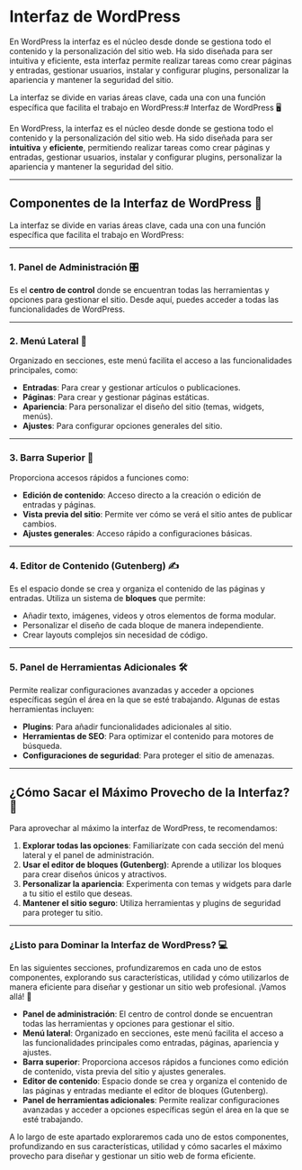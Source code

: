 # Interfaz de WordPress


En WordPress la interfaz es el núcleo desde donde se gestiona todo el contenido y la personalización del sitio web. Ha sido diseñada para ser intuitiva y eficiente, esta interfaz permite realizar tareas como crear páginas y entradas, gestionar usuarios, instalar y configurar plugins, personalizar la apariencia y mantener la seguridad del sitio.


La interfaz se divide en varias áreas clave, cada una con una función específica que facilita el trabajo en WordPress:# Interfaz de WordPress 🖥️

En WordPress, la interfaz es el núcleo desde donde se gestiona todo el contenido y la personalización del sitio web. Ha sido diseñada para ser **intuitiva** y **eficiente**, permitiendo realizar tareas como crear páginas y entradas, gestionar usuarios, instalar y configurar plugins, personalizar la apariencia y mantener la seguridad del sitio.

---

## Componentes de la Interfaz de WordPress 🧩

La interfaz se divide en varias áreas clave, cada una con una función específica que facilita el trabajo en WordPress:

---

### 1. **Panel de Administración** 🎛️

Es el **centro de control** donde se encuentran todas las herramientas y opciones para gestionar el sitio. Desde aquí, puedes acceder a todas las funcionalidades de WordPress.

---

### 2. **Menú Lateral** 📂

Organizado en secciones, este menú facilita el acceso a las funcionalidades principales, como:

- **Entradas**: Para crear y gestionar artículos o publicaciones.
- **Páginas**: Para crear y gestionar páginas estáticas.
- **Apariencia**: Para personalizar el diseño del sitio (temas, widgets, menús).
- **Ajustes**: Para configurar opciones generales del sitio.

---

### 3. **Barra Superior** 🚀

Proporciona accesos rápidos a funciones como:

- **Edición de contenido**: Acceso directo a la creación o edición de entradas y páginas.
- **Vista previa del sitio**: Permite ver cómo se verá el sitio antes de publicar cambios.
- **Ajustes generales**: Acceso rápido a configuraciones básicas.

---

### 4. **Editor de Contenido (Gutenberg)** ✍️

Es el espacio donde se crea y organiza el contenido de las páginas y entradas. Utiliza un sistema de **bloques** que permite:

- Añadir texto, imágenes, videos y otros elementos de forma modular.
- Personalizar el diseño de cada bloque de manera independiente.
- Crear layouts complejos sin necesidad de código.

---

### 5. **Panel de Herramientas Adicionales** 🛠️

Permite realizar configuraciones avanzadas y acceder a opciones específicas según el área en la que se esté trabajando. Algunas de estas herramientas incluyen:

- **Plugins**: Para añadir funcionalidades adicionales al sitio.
- **Herramientas de SEO**: Para optimizar el contenido para motores de búsqueda.
- **Configuraciones de seguridad**: Para proteger el sitio de amenazas.

---

## ¿Cómo Sacar el Máximo Provecho de la Interfaz? 🚀

Para aprovechar al máximo la interfaz de WordPress, te recomendamos:

1. **Explorar todas las opciones**: Familiarízate con cada sección del menú lateral y el panel de administración.
2. **Usar el editor de bloques (Gutenberg)**: Aprende a utilizar los bloques para crear diseños únicos y atractivos.
3. **Personalizar la apariencia**: Experimenta con temas y widgets para darle a tu sitio el estilo que deseas.
4. **Mantener el sitio seguro**: Utiliza herramientas y plugins de seguridad para proteger tu sitio.

---

### ¿Listo para Dominar la Interfaz de WordPress? 💻

En las siguientes secciones, profundizaremos en cada uno de estos componentes, explorando sus características, utilidad y cómo utilizarlos de manera eficiente para diseñar y gestionar un sitio web profesional. ¡Vamos allá! 🚀
- **Panel de administración**: El centro de control donde se encuentran todas las herramientas y opciones para gestionar el sitio.
- **Menú lateral**: Organizado en secciones, este menú facilita el acceso a las funcionalidades principales como entradas, páginas, apariencia y ajustes.
- **Barra superior**: Proporciona accesos rápidos a funciones como edición de contenido, vista previa del sitio y ajustes generales.
- **Editor de contenido**: Espacio donde se crea y organiza el contenido de las páginas y entradas mediante el editor de bloques (Gutenberg).
- **Panel de herramientas adicionales**: Permite realizar configuraciones avanzadas y acceder a opciones específicas según el área en la que se esté trabajando.

A lo largo de este apartado exploraremos cada uno de estos componentes, profundizando en sus características, utilidad y cómo sacarles el máximo provecho para diseñar y gestionar un sitio web de forma eficiente.
